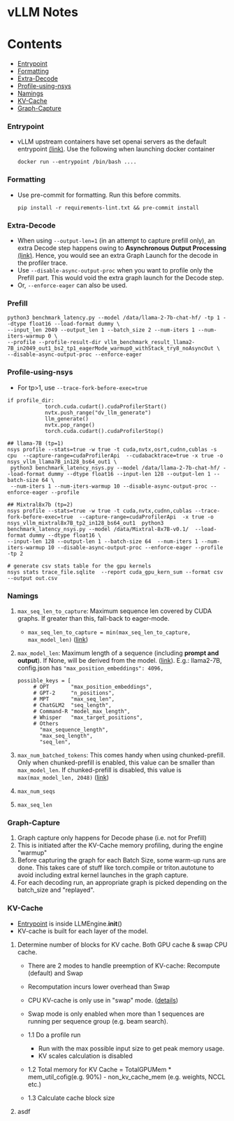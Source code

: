 # vLLM Notes


# Contents
 - [Entrypoint](#Entrypoint) 
 - [Formatting](#Formatting)
 - [Extra-Decode](#Extra-Decode)
 - [Profile-using-nsys](#Profile-using-nsys)
 - [Namings](#Namings)
 - [KV-Cache](#KV-Cache)
 - [Graph-Capture](#Graph-Capture)


### Entrypoint
- vLLM upstream containers have set openai servers as the default entrypoint [(link)](https://github.com/vllm-project/vllm/blob/bc1bdecebf76cca0dfafe4924d529b30c8a24795/Dockerfile#L278). Use the following when launching docker container
  ```
  docker run --entrypoint /bin/bash ....
  ```

### Formatting
- Use pre-commit for formatting. Run this before commits.
    ```
    pip install -r requirements-lint.txt && pre-commit install
    ```
### Extra-Decode
- When using `--output-len=1` (in an attempt to capture prefill only), an extra Decode step happens owing to **Asynchronous Output Processing** [(link)]([url](https://blog.vllm.ai/2024/09/05/perf-update.html)). Hence, you would see an extra Graph Launch for the decode in the profiler trace.
- Use `--disable-async-output-proc` when you want to profile only the Prefill part. This would void the extra graph launch for the Decode step.
- Or, `--enforce-eager` can also be used.

### Prefill
```
python3 benchmark_latency.py --model /data/llama-2-7b-chat-hf/ -tp 1 --dtype float16 --load-format dummy \
--input_len 2049 --output_len 1 --batch_size 2 --num-iters 1 --num-iters-warmup 0 \
--profile --profile-result-dir vllm_benchmark_result_llama2-7B_in2049_out1_bs2_tp1_eagerMode_warmup0_withStack_try8_noAsyncOut \
--disable-async-output-proc --enforce-eager
```

### Profile-using-nsys
- For tp>1, use `--trace-fork-before-exec=true`
```
if profile_dir:
            torch.cuda.cudart().cudaProfilerStart()
            nvtx.push_range("dv_llm_generate")
            llm_generate()
            nvtx.pop_range()
            torch.cuda.cudart().cudaProfilerStop()
```
```
## llama-7B (tp=1)
nsys profile --stats=true -w true -t cuda,nvtx,osrt,cudnn,cublas -s cpu  --capture-range=cudaProfilerApi  --cudabacktrace=true -x true -o nsys_vllm_llama7B_in128_bs64_out1 \
 python3 benchmark_latency_nsys.py --model /data/llama-2-7b-chat-hf/ --load-format dummy --dtype float16 --input-len 128 --output-len 1 --batch-size 64 \
 --num-iters 1 --num-iters-warmup 10 --disable-async-output-proc --enforce-eager --profile
```
```
## Mixtral8x7b (tp=2)
nsys profile --stats=true -w true -t cuda,nvtx,cudnn,cublas --trace-fork-before-exec=true  --capture-range=cudaProfilerApi  -x true -o nsys_vllm_mixtral8x7B_tp2_in128_bs64_out1  python3 benchmark_latency_nsys.py --model /data/Mixtral-8x7B-v0.1/  --load-format dummy --dtype float16 \
--input-len 128 --output-len 1 --batch-size 64  --num-iters 1 --num-iters-warmup 10 --disable-async-output-proc --enforce-eager --profile -tp 2

```
```
# generate csv stats table for the gpu kernels
nsys stats trace_file.sqlite  --report cuda_gpu_kern_sum --format csv --output out.csv
```

### Namings

1. `max_seq_len_to_capture`: Maximum sequence len covered by CUDA graphs. If greater than this, fall-back to eager-mode.
   - `max_seq_len_to_capture = min(max_seq_len_to_capture, max_model_len)` ([link](https://github.com/vllm-project/vllm/blob/d84cef76eb9e16190cfdd97ae24511c8c819f179/vllm/config.py#L635))
3. `max_model_len`: Maximum length of a sequence (including **prompt and output**). If None, will be derived from the model. ([link](https://github.com/vllm-project/vllm/blob/d84cef76eb9e16190cfdd97ae24511c8c819f179/vllm/config.py#L2410)). E.g.: llama2-7B, config.json has `"max_position_embeddings": 4096,`
      ```
      possible_keys = [
           # OPT       "max_position_embeddings", 
           # GPT-2     "n_positions",
           # MPT       "max_seq_len",
           # ChatGLM2  "seq_length",
           # Command-R "model_max_length",
           # Whisper   "max_target_positions",
           # Others
             "max_sequence_length",
             "max_seq_length",
             "seq_len",
      ```
    
5. `max_num_batched_tokens`:  This comes handy when using chunked-prefill. Only when chunked-prefill is enabled, this value can be smaller than `max_model_len`. If chunked-prefill is disabled, this value is `max(max_model_len, 2048)` ([link](https://github.com/vllm-project/vllm/blob/d84cef76eb9e16190cfdd97ae24511c8c819f179/vllm/config.py#L1546))
6. `max_num_seqs`
7. `max_seq_len`

### Graph-Capture
1. Graph capture only happens for Decode phase (i.e. not for Prefill)
2. This is initiated after the KV-Cache memory profiling, during the engine "warmup"
3. Before capturing the graph for each Batch Size, some warm-up runs are done. This takes care of stuff like torch.compile or triton.autotune to avoid including extral kernel launches in the graph capture.
4. For each decoding run, an appropriate graph is picked depending on the batch_size and "replayed".

### KV-Cache

- [Entrypoint]([url](https://github.com/vllm-project/vllm/blob/d374f04a337dbd4aab31484b6fa2d4a5f20c2116/vllm/engine/llm_engine.py#L277)) is inside LLMEngine.__init__() 
- KV-cache is built for each layer of the model.
   
1. Determine number of blocks for KV cache. Both GPU cache & swap CPU cache.
    - There are 2 modes to handle preemption of KV-cache: Recompute (default) and Swap
    - Recomputation incurs lower overhead than Swap
    - CPU KV-cache is only use in "swap" mode. ([details]([url](https://github.com/vllm-project/vllm/issues/2853#issuecomment-1943920316)))
    - Swap mode is only enabled when more than 1 sequences are running per sequence group (e.g. beam search).
  

    - 1.1 Do a profile run
       - Run with the max possible input size to get peak memory usage.
       - KV scales calculation is disabled
    - 1.2 Total memory for KV Cache = TotalGPUMem * mem_util_cofig(e.g. 90%)  -  non_kv_cache_mem (e.g. weights, NCCL etc.)
    - 1.3 Calculate cache block size
3. asdf
